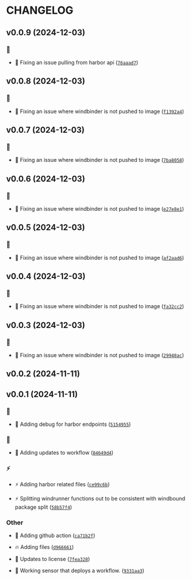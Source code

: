 # CHANGELOG

## v0.0.9 (2024-12-03)

### :bug:

* :bug: Fixing an issue pulling from harbor api ([`76aaad7`](https://github.com/Westfall-io/windrunner/commit/76aaad76818e4138a75cd198d219b65fdb25d357))

## v0.0.8 (2024-12-03)

### :bug:

* :bug: Fixing an issue where windbinder is not pushed to image ([`f1392a4`](https://github.com/Westfall-io/windrunner/commit/f1392a49a5abe4a20dcaabf7d3083d0fd71e1b2f))

## v0.0.7 (2024-12-03)

### :bug:

* :bug: Fixing an issue where windbinder is not pushed to image ([`7ba8058`](https://github.com/Westfall-io/windrunner/commit/7ba8058e7345c73a7704ba24180642d7251443e2))

## v0.0.6 (2024-12-03)

### :bug:

* :bug: Fixing an issue where windbinder is not pushed to image ([`e27e8e1`](https://github.com/Westfall-io/windrunner/commit/e27e8e19094e3bbedcc429e76059a640bcb7ccd0))

## v0.0.5 (2024-12-03)

### :bug:

* :bug: Fixing an issue where windbinder is not pushed to image ([`af2aad6`](https://github.com/Westfall-io/windrunner/commit/af2aad6f1db96f49cc30c498ecf711fb3e20bb17))

## v0.0.4 (2024-12-03)

### :bug:

* :bug: Fixing an issue where windbinder is not pushed to image ([`fa32cc2`](https://github.com/Westfall-io/windrunner/commit/fa32cc2cc5d2be69c8559d4f9bb7a6e1a8819408))

## v0.0.3 (2024-12-03)

### :bug:

* :bug: Fixing an issue where windbinder is not pushed to image ([`29948ac`](https://github.com/Westfall-io/windrunner/commit/29948ace87e7f4df1d3677ba63dd9a46b32cc46e))

## v0.0.2 (2024-11-11)

## v0.0.1 (2024-11-11)

### :bug:

* :bug: Adding debug for harbor endpoints ([`5154955`](https://github.com/Westfall-io/windrunner/commit/51549556ab8d42ac90f02d76d9d3f45570b92dd1))

### :memo:

* :memo: Adding updates to workflow ([`84649d4`](https://github.com/Westfall-io/windrunner/commit/84649d41c2bdd956e6f7383ab6f65ee264a29882))

### :zap:

* :zap: Adding harbor related files ([`ce99c6b`](https://github.com/Westfall-io/windrunner/commit/ce99c6b0db3d02ce79f07b87515b4ffc17d1cac0))

* :zap: Splitting windrunner functions out to be consistent with windbound package split ([`58b57f4`](https://github.com/Westfall-io/windrunner/commit/58b57f42f56607b62fc5b9aa88f75fe164d5ab8e))

### Other

* :construction_worker: Adding github action ([`ca71b2f`](https://github.com/Westfall-io/windrunner/commit/ca71b2fe13778971a9b6928cbd20e78347c594d8))

* :fire: Adding files ([`d966661`](https://github.com/Westfall-io/windrunner/commit/d96666100321f1c7106dc02252cbf77596f1bbff))

* :page_facing_up: Updates to license ([`7fea328`](https://github.com/Westfall-io/windrunner/commit/7fea3283bb7883d8fbbb43c7a138108a3b86de69))

* :tada: Working sensor that deploys a workflow. ([`9331aa3`](https://github.com/Westfall-io/windrunner/commit/9331aa36e95aea38495b7f48a8e5f92e80477eec))
